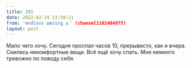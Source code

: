 ```yaml
---
title: 291
date: 2022-02-19 13:59:21
from: 'endless шизing ⍼' (channel1162404975)
layout: post
---
```


Мало чего хочу. Сегодня проспал часов 10, прерывисто, как и вчера. Снились некомфортные вещи. Всё ещё хочу спать. Мне немного тревожно по поводу себя.
